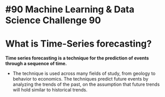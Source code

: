 # #90 Machine Learning & Data Science Challenge 90

# What is Time-Series forecasting?

**Time series forecasting is a technique for the prediction of events through a sequence of time.**

* The technique is used across many fields of study, from geology to behavior to economics. The techniques predict future events by analyzing the trends of the past, on the assumption that future trends will hold similar to historical trends.